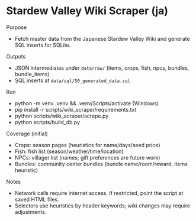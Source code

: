 Stardew Valley Wiki Scraper (ja)
================================

Purpose
- Fetch master data from the Japanese Stardew Valley Wiki and generate SQL inserts for SQLite.

Outputs
- JSON intermediates under `data/raw/` (items, crops, fish, npcs, bundles, bundle_items)
- SQL inserts at `data/sql/50_generated_data.sql`

Run
- python -m venv .venv && .venv/Scripts/activate  (Windows)
- pip install -r scripts/wiki_scraper/requirements.txt
- python scripts/wiki_scraper/scrape.py
- python scripts/build_db.py

Coverage (initial)
- Crops: season pages (heuristics for name/days/seed price)
- Fish: fish list (season/weather/time/location)
- NPCs: villager list (names; gift preferences are future work)
- Bundles: community center bundles (bundle name/room/reward, items heuristic)

Notes
- Network calls require internet access. If restricted, point the script at saved HTML files.
- Selectors use heuristics by header keywords; wiki changes may require adjustments.

